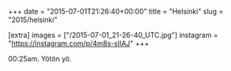 +++
date = "2015-07-01T21:26:40+00:00"
title = "Helsinki"
slug = "2015/helsinki"

[extra]
images = ["/2015-07-01_21-26-40_UTC.jpg"]
instagram = "https://instagram.com/p/4m8s-sIIAJ"
+++

00:25am. Yötön yö.
